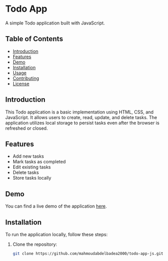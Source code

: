 # Todo App

A simple Todo application built with JavaScript.

## Table of Contents

- [Introduction](#introduction)
- [Features](#features)
- [Demo](#demo)
- [Installation](#installation)
- [Usage](#usage)
- [Contributing](#contributing)
- [License](#license)

## Introduction

This Todo application is a basic implementation using HTML, CSS, and JavaScript. It allows users to create, read, update, and delete tasks. The application utilizes local storage to persist tasks even after the browser is refreshed or closed.

## Features

- Add new tasks
- Mark tasks as completed
- Edit existing tasks
- Delete tasks
- Store tasks locally

## Demo

You can find a live demo of the application [here](https://todo-app-javascript-vite.netlify.app/).

## Installation

To run the application locally, follow these steps:

1. Clone the repository:

   ```bash
   git clone https://github.com/mahmoudabdelbadea2000/todo-app-js.git

